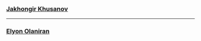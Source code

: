 ### [Jakhongir Khusanov](https://github.com/jkhusanov)

---

### [Elyon Olaniran](https://github.com/ChiefoftheOwls)
